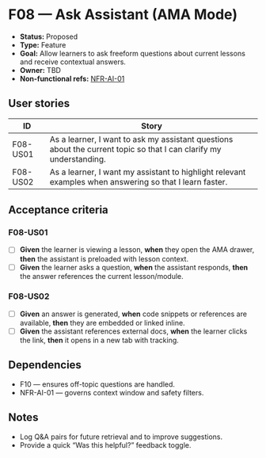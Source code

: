 # F08 — Ask Assistant (AMA Mode)

- **Status:** Proposed
- **Type:** Feature
- **Goal:** Allow learners to ask freeform questions about current lessons and receive contextual answers.
- **Owner:** TBD
- **Non-functional refs:** [NFR-AI-01](../non-functional.md)

## User stories

| ID | Story |
|----|-------|
| F08-US01 | As a learner, I want to ask my assistant questions about the current topic so that I can clarify my understanding. |
| F08-US02 | As a learner, I want my assistant to highlight relevant examples when answering so that I learn faster. |

## Acceptance criteria

### F08-US01
- [ ] **Given** the learner is viewing a lesson, **when** they open the AMA drawer, **then** the assistant is preloaded with lesson context.
- [ ] **Given** the learner asks a question, **when** the assistant responds, **then** the answer references the current lesson/module.

### F08-US02
- [ ] **Given** an answer is generated, **when** code snippets or references are available, **then** they are embedded or linked inline.
- [ ] **Given** the assistant references external docs, **when** the learner clicks the link, **then** it opens in a new tab with tracking.

## Dependencies

- F10 — ensures off-topic questions are handled.
- NFR-AI-01 — governs context window and safety filters.

## Notes

- Log Q&A pairs for future retrieval and to improve suggestions.
- Provide a quick “Was this helpful?” feedback toggle.
